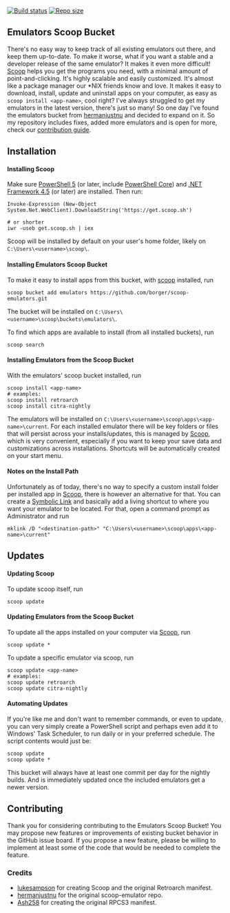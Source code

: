 [![Build status](https://ci.appveyor.com/api/projects/status/4krqni0w1pr1yirl?svg=true)](https://ci.appveyor.com/project/borger/scoop-emulators) [![Repo size](https://img.shields.io/github/repo-size/borger/scoop-emulators.svg)](https://github.com/borger/scoop-scoop-emulators)
## Emulators Scoop Bucket

There's no easy way to keep track of all existing emulators out there, and keep them up-to-date. To make it worse, what if you want a stable and a developer release of the same emulator? It makes it even more difficult! [Scoop](http://scoop.sh) helps you get the programs you need, with a minimal amount of point-and-clicking. It's highly scalable and easily customized. It's almost like a package manager our *NIX friends know and love. It makes it easy to download, install, update and uninstall apps on your computer, as easy as `scoop install <app-name>`, cool right? I've always struggled to get my emulators in the latest version, there's just so many! So one day I've found the emulators bucket from [hermanjustnu](https://github.com/hermanjustnu/scoop-emulators) and decided to expand on it. So my repository includes fixes, added more emulators and is open for more, check our [contribution guide](#Contributing).

## Installation
#### Installing Scoop
Make sure [PowerShell 5](https://aka.ms/wmf5download) (or later, include [PowerShell Core](https://docs.microsoft.com/en-us/powershell/scripting/install/installing-powershell-core-on-windows?view=powershell-6)) and [.NET Framework 4.5](https://www.microsoft.com/net/download) (or later) are installed. Then run:

    Invoke-Expression (New-Object System.Net.WebClient).DownloadString('https://get.scoop.sh')

    # or shorter
    iwr -useb get.scoop.sh | iex
Scoop will be installed by default on your user's home folder, likely on `C:\Users\<username>\scoop\`.

#### Installing Emulators Scoop Bucket
To make it easy to install apps from this bucket, with [scoop](#-Installing-Scoop) installed, run

    scoop bucket add emulators https://github.com/borger/scoop-emulators.git
The bucket will be installed on `C:\Users\<username>\scoop\buckets\emulators\`.

To find which apps are available to install (from all installed buckets), run

    scoop search

#### Installing Emulators from the Scoop Bucket
With the emulators' scoop bucket installed, run

    scoop install <app-name>
    # examples:
    scoop install retroarch
    scoop install citra-nightly
The emulators will be installed on `C:\Users\<username>\scoop\apps\<app-name>\current`. For each installed emulator there will be key folders or files that will persist across your installs/updates, this is managed by [Scoop](http://scoop.sh), which is very convenient, especially if you want to keep your save data and customizations across installations. Shortcuts will be automatically created on your start menu.

#### Notes on the Install Path
Unfortunately as of today, there's no way to specify a custom install folder per installed app in [Scoop](http://scoop.sh), there is however an alternative for that. You can create a [Symbolic Link](https://www.howtogeek.com/howto/16226/complete-guide-to-symbolic-links-symlinks-on-windows-or-linux/) and basically add a living shortcut to where you want your emulator to be located. For that, open a command prompt as Administrator and run

    mklink /D "<destination-path>" "C:\Users\<username>\scoop\apps\<app-name>\current"

## Updates
#### Updating Scoop
To update scoop itself, run

    scoop update

#### Updating Emulators from the Scoop Bucket
To update all the apps installed on your computer via [Scoop](http://scoop.sh), run

    scoop update *

To update a specific emulator via scoop, run

    scoop update <app-name>
    # examples:
    scoop update retroarch
    scoop update citra-nightly

#### Automating Updates
If you're like me and don't want to remember commands, or even to update, you can very simply create a PowerShell script and perhaps even add it to Windows' Task Scheduler, to run daily or in your preferred schedule. The script contents would just be:

    scoop update
    scoop update *
This bucket will always have at least one commit per day for the nightly builds. And is immediately updated once the included emulators get a newer version.

## Contributing
Thank you for considering contributing to the Emulators Scoop Bucket! You may propose new features or improvements of existing bucket behavior in the GitHub issue board. If you propose a new feature, please be willing to implement at least some of the code that would be needed to complete the feature.

### Credits
- [lukesampson](https://github.com/lukesampson) for creating Scoop and the original Retroarch manifest.
- [hermanjustnu](https://github.com/hermanjustnu/) for the original scoop-emulator repo.
- [Ash258](https://github.com/Ash258) for creating the original RPCS3 manifest.

